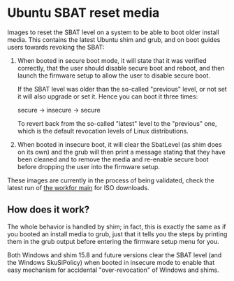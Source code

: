 # Ubuntu SBAT reset media

Images to reset the SBAT level on a system to be able to boot older install media.
This contains the latest Ubuntu shim and grub, and on boot guides users towards
revoking the SBAT:

1. When booted in secure boot mode, it will state that it was verified correctly,
   that the user should disable secure boot and reboot, and then launch the firmware
   setup to allow the user to disable secure boot.

   If the SBAT level was older than the so-called "previous" level, or not set
   it will also upgrade or set it. Hence you can boot it three times:

    secure -> insecure -> secure

   To revert back from the so-called "latest" level to the "previous" one, which
   is the default revocation levels of Linux distributions.

2. When booted in insecure boot, it will clear the SbatLevel (as shim does on its
   own) and the grub will then print a message stating that they have been cleaned
   and to remove the media and re-enable secure boot before dropping the user into
   the firmware setup.

These images are currently in the process of being validated, check the latest
run of [the workfor main](https://github.com/canonical/sbat-reset-media/actions?query=main)
for ISO downloads.


## How does it work?

The whole behavior is handled by shim; in fact, this is exactly the same as if you
booted an install media to grub, just that it tells you the steps by printing them
in the grub output before entering the firmware setup menu for you.

Both Windows and shim 15.8 and future versions clear the SBAT level (and the Windows
SkuSiPolicy) when booted in insecure mode to enable that easy mechanism for accidental
"over-revocation" of Windows and shims.
